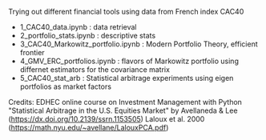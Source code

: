 Trying out different financial tools using data from French index CAC40

- 1_CAC40_data.ipynb : data retrieval
- 2_portfolio_stats.ipynb : descriptive stats
- 3_CAC40_Markowitz_portfolio.ipynb : Modern Portfolio Theory, efficient frontier
- 4_GMV_ERC_portfolios.ipynb : flavors of Markowitz portfolio using differnet estimators for the covariance matrix
- 5_CAC40_stat_arb : Statistical arbitrage experiments using eigen portfolios as market factors

Credits: 
EDHEC online course on Investment Management with Python
"Statistical Arbitrage in the U.S. Equities Market" by Avellaneda & Lee (https://dx.doi.org/10.2139/ssrn.1153505)
Laloux et al. 2000 (https://math.nyu.edu/~avellane/LalouxPCA.pdf)
